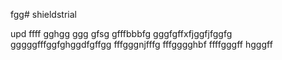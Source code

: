 fgg# shieldstrial

upd
ffff
gghgg
ggg
gfsg
gfffbbbfg
gggfgffхfjggfjfggfg
gggggfffggfghggdfgffgg
fffgggnjfffg
fffgggghbf
ffffgggff
hgggff
